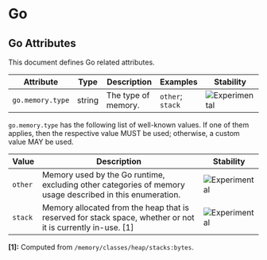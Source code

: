 <!--- Hugo front matter used to generate the website version of this page:
--->

<!-- NOTE: THIS FILE IS AUTOGENERATED. DO NOT EDIT BY HAND. -->
<!-- see templates/registry/markdown/attribute_namespace.md.j2 -->

# Go

## Go Attributes

This document defines Go related attributes.

| Attribute                                     | Type   | Description         | Examples         | Stability                                                        |
| --------------------------------------------- | ------ | ------------------- | ---------------- | ---------------------------------------------------------------- |
| <a id="`go.memory.type`">`go.memory.type`</a> | string | The type of memory. | `other`; `stack` | ![Experimental](https://img.shields.io/badge/-experimental-blue) |

`go.memory.type` has the following list of well-known values. If one of them applies, then the respective value MUST be used; otherwise, a custom value MAY be used.

| Value   | Description                                                                                                 | Stability                                                        |
| ------- | ----------------------------------------------------------------------------------------------------------- | ---------------------------------------------------------------- |
| `other` | Memory used by the Go runtime, excluding other categories of memory usage described in this enumeration.    | ![Experimental](https://img.shields.io/badge/-experimental-blue) |
| `stack` | Memory allocated from the heap that is reserved for stack space, whether or not it is currently in-use. [1] | ![Experimental](https://img.shields.io/badge/-experimental-blue) |

**[1]:** Computed from `/memory/classes/heap/stacks:bytes`.
